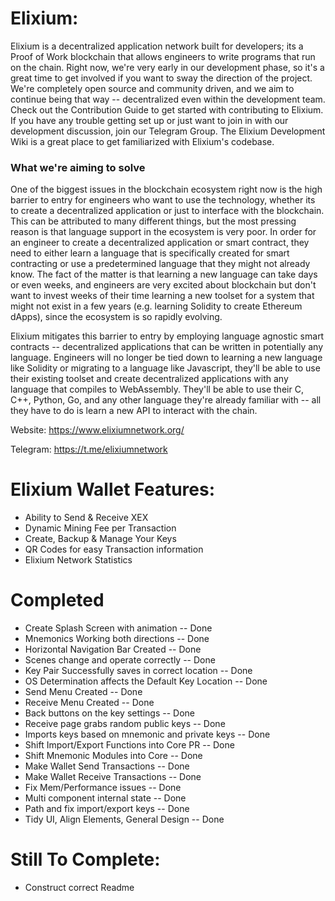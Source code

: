 # Elixium:
Elixium is a decentralized application network built for developers; its a Proof of Work blockchain that allows engineers to write programs that run on the chain. Right now, we're very early in our development phase, so it's a great time to get involved if you want to sway the direction of the project. We're completely open source and community driven, and we aim to continue being that way -- decentralized even within the development team. Check out the Contribution Guide to get started with contributing to Elixium. If you have any trouble getting set up or just want to join in with our development discussion, join our Telegram Group. The Elixium Development Wiki is a great place to get familiarized with Elixium's codebase.

### What we're aiming to solve

One of the biggest issues in the blockchain ecosystem right now is the high barrier to entry for engineers who want to use the technology, whether its to create a decentralized application or just to interface with the blockchain. This can be attributed to many different things, but the most pressing reason is that language support in the ecosystem is very poor. In order for an engineer to create a decentralized application or smart contract, they need to either learn a language that is specifically created for smart contracting or use a predetermined language that they might not already know. The fact of the matter is that learning a new language can take days or even weeks, and engineers are very excited about blockchain but don't want to invest weeks of their time learning a new toolset for a system that might not exist in a few years (e.g. learning Solidity to create Ethereum dApps), since the ecosystem is so rapidly evolving.

Elixium mitigates this barrier to entry by employing language agnostic smart contracts -- decentralized applications that can be written in potentially any language. Engineers will no longer be tied down to learning a new language like Solidity or migrating to a language like Javascript, they'll be able to use their existing toolset and create decentralized applications with any language that compiles to WebAssembly. They'll be able to use their C, C++, Python, Go, and any other language they're already familiar with -- all they have to do is learn a new API to interact with the chain.

Website:
https://www.elixiumnetwork.org/

Telegram:
https://t.me/elixiumnetwork


# Elixium Wallet Features:
 - Ability to Send & Receive XEX
 - Dynamic Mining Fee per Transaction
 - Create, Backup & Manage Your Keys
 - QR Codes for easy Transaction information
 - Elixium Network Statistics

# Completed
 - Create Splash Screen with animation -- Done
 - Mnemonics Working both directions -- Done
 - Horizontal Navigation Bar Created -- Done
 - Scenes change and operate correctly -- Done
 - Key Pair Successfully saves in correct location -- Done
 - OS Determination affects the Default Key Location -- Done
 - Send Menu Created -- Done
 - Receive Menu Created -- Done
 - Back buttons on the key settings -- Done
 - Receive page grabs random public keys -- Done
 - Imports keys based on mnemonic and private keys -- Done
 - Shift Import/Export Functions into Core PR -- Done
 - Shift Mnemonic Modules into Core -- Done
 - Make Wallet Send Transactions -- Done
 - Make Wallet Receive Transactions -- Done
 - Fix Mem/Performance issues -- Done
 - Multi component internal state -- Done
 - Path and fix import/export keys -- Done
 - Tidy UI, Align Elements, General Design -- Done



# Still To Complete:
 - Construct correct Readme
